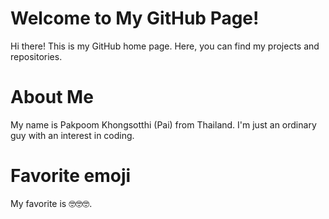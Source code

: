 # Welcome to My GitHub Page!

Hi there! This is my GitHub home page. Here, you can find my projects and repositories.

# About Me

My name is Pakpoom Khongsotthi (Pai) from Thailand. I'm just an ordinary guy with an interest in coding.


# Favorite emoji

My favorite is 🤓🤓🤓.
